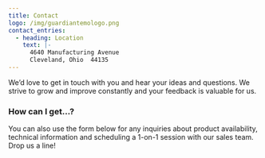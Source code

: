 ```yaml
---
title: Contact
logo: /img/guardiantemologo.png
contact_entries:
  - heading: Location
    text: |-
      4640 Manufacturing Avenue
      Cleveland, Ohio  44135
---
```

We’d love to get in touch with you and hear your ideas and
questions. We strive to grow and improve constantly and your feedback
is valuable for us.

<h3 class="f4 b lh-title mb2">How can I get…?</h3>

You can also use the form below for any inquiries about product
availability, technical information and scheduling a 1-on-1 session
with our sales team. Drop us a line!
